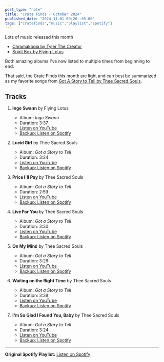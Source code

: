 ```yaml
---
post_type: "note" 
title: "Crate Finds - October 2024"
published_date: "2024-11-01 09:26 -05:00"
tags: ["cratefinds","music","playlist","spotify"]
---
```


Lots of music released this month

- [Chromakopia by Tyler The Creator](/responses/chromakopia-tyler-the-creator-released)
- [Spirit Box by Flying Lotus](/responses/spirit-box-flying-lotus)

Both amazing albums I've now listed to multiple times from beginning to end.

That said, the Crate Finds this month are light and can best be summarized as my favorite songs from [Got A Story to Tell by Thee Sacred Souls](/notes/got-a-story-to-tell-thee-sacred-souls).

## Tracks

1. **Ingo Swann** by Flying Lotus
   - Album: *Ingo Swann*
   - Duration: 3:37
   - [Listen on YouTube](https://www.youtube.com/watch?v=cOhMiBlmjQo)
   - [Backup: Listen on Spotify](https://open.spotify.com/track/0MorRE2kwzea56XwkFMUYE)

2. **Lucid Girl** by Thee Sacred Souls
   - Album: *Got a Story to Tell*
   - Duration: 3:24
   - [Listen on YouTube](https://www.youtube.com/watch?v=zABTJnZbRoA)
   - [Backup: Listen on Spotify](https://open.spotify.com/track/5TdnxXaZIqJjASZaJQrW2e)

3. **Price I'll Pay** by Thee Sacred Souls
   - Album: *Got a Story to Tell*
   - Duration: 2:59
   - [Listen on YouTube](https://www.youtube.com/watch?v=LNpH8RQODus)
   - [Backup: Listen on Spotify](https://open.spotify.com/track/3qbDVLxZSDfkWodxfuoX4X)

4. **Live For You** by Thee Sacred Souls
   - Album: *Got a Story to Tell*
   - Duration: 3:30
   - [Listen on YouTube](https://www.youtube.com/watch?v=Y-Lohj-j-b8)
   - [Backup: Listen on Spotify](https://open.spotify.com/track/2cgHekIPyuKxEEcV72tuy4)

5. **On My Mind** by Thee Sacred Souls
   - Album: *Got a Story to Tell*
   - Duration: 3:26
   - [Listen on YouTube](https://www.youtube.com/watch?v=eqdn-Ko4Euc)
   - [Backup: Listen on Spotify](https://open.spotify.com/track/4zZjO9ofbsBIKoFE7QMYzT)

6. **Waiting on the Right Time** by Thee Sacred Souls
   - Album: *Got a Story to Tell*
   - Duration: 3:39
   - [Listen on YouTube](https://www.youtube.com/watch?v=c8TPemx1_pE)
   - [Backup: Listen on Spotify](https://open.spotify.com/track/0WRdWdAsq97tmWHvSoCQYl)

7. **I'm So Glad I Found You, Baby** by Thee Sacred Souls
   - Album: *Got a Story to Tell*
   - Duration: 3:24
   - [Listen on YouTube](https://www.youtube.com/watch?v=rlRQ2ugqRmY)
   - [Backup: Listen on Spotify](https://open.spotify.com/track/7uXG1GZTzpkHVUzwbArSXn)

---

**Original Spotify Playlist:** [Listen on Spotify](https://open.spotify.com/playlist/18ZVcs71usQpBjaYO7XEA0)
